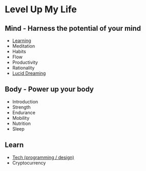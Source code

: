 # Level Up My Life

## Mind - Harness the potential of your mind
* [Learning](/content/learning)
* Meditation
* Habits
* Flow
* Productivity
* Rationality
* [Lucid Dreaming](/content/lucid-dreaming)

## Body - Power up your body
* Introduction
* Strength
* Endurance
* Mobility
* Nutrition
* Sleep

## Learn
* [Tech (programming / design)](https://github.com/sindresorhus/awesome)
* Cryptocurrency

